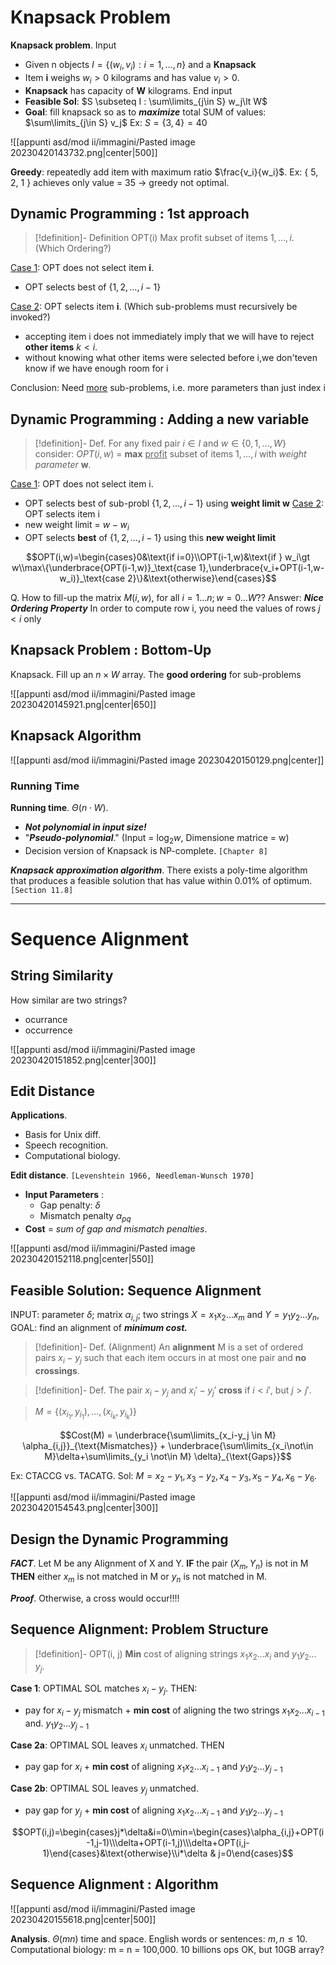 
# Knapsack Problem

**Knapsack problem**.
Input
- Given n objects $I = \{(w_i,v_i): i=1,\dots,n\}$ and a **Knapsack**
- Item **i** weighs $w_i \gt 0$ kilograms and has value $v_i \gt 0$.
- **Knapsack** has capacity of **W** kilograms.
End input
- **Feasible Sol**: $S \subseteq I : \sum\limits_{j\in S} w_j\lt W$
- **Goal**: fill knapsack so as to _**maximize**_ total SUM of values: $\sum\limits_{j\in S} v_j$ 
Ex: $S=\{3,4\}=40$

![[appunti asd/mod ii/immagini/Pasted image 20230420143732.png|center|500]]

**Greedy**: repeatedly add item with maximum ratio $\frac{v_i}{w_i}$.
Ex: { 5, 2, 1 } achieves only value = 35 $\to$ greedy not optimal.

## Dynamic Programming : 1st approach

>[!definition]- Definition OPT(i)
>Max profit subset of items $1, \dots, i$. (Which Ordering?)

<u>Case 1</u>: OPT does not select item **i**.
- OPT selects best of $\{ 1, 2, \dots, i-1 \}$

<u>Case 2</u>: OPT selects item **i**. (Which sub-problems must recursively be invoked?)
- accepting item i does not immediately imply that we will have to reject **other items** $k \lt i$.
- without knowing what other items were selected before i,we don'teven know if we have enough room for i

Conclusion: Need <u>more</u> sub-problems, i.e. more parameters than just index i

## Dynamic Programming : Adding a new variable

>[!definition]- Def.
>For any fixed pair $i \in I$ and $w \in \{0,1,\dots,W\}$ consider:
>$OPT(i, w)$ = **max** <u>profit</u> subset of items $1, \dots, i$ with _weight parameter_ **w**.

<u>Case 1</u>: OPT does not select item i.
- OPT selects best of sub-probl $\{ 1, 2, \dots, i-1 \}$ using **weight limit w**
<u>Case 2</u>: OPT selects item i
- new weight limit = $w - w_i$
- OPT selects **best** of $\{ 1, 2, \dots, i-1 \}$ using this **new weight limit**

$$OPT(i,w)=\begin{cases}0&\text{if i=0}\\OPT(i-1,w)&\text{if } w_i\gt w\\max\{\underbrace{OPT(i-1,w)}_\text{case 1},\underbrace{v_i+OPT(i-1,w-w_i)}_\text{case 2}\}&\text{otherwise}\end{cases}$$

Q. How to fill-up the matrix $M(i, w)$, for all $i = 1\dots n; w= 0\dots W$??
Answer: _**Nice Ordering Property**_
In order to compute row i, you need the values of rows $j \lt i$ only

## Knapsack Problem : Bottom-Up

Knapsack. Fill up an $n \times W$ array.
The **good ordering** for sub-problems

![[appunti asd/mod ii/immagini/Pasted image 20230420145921.png|center|650]]


## Knapsack Algorithm

![[appunti asd/mod ii/immagini/Pasted image 20230420150129.png|center]]


### Running Time

**Running time**. $\Theta(n\cdot W)$.
- _**Not polynomial in input size!**_
- "_**Pseudo-polynomial**_." (Input  = $\log_2w$, Dimensione matrice = w)
- Decision version of Knapsack is NP-complete. `[Chapter 8]`

_**Knapsack approximation algorithm**_. There exists a poly-time algorithm
that produces a feasible solution that has value within 0.01% of
optimum. `[Section 11.8]`

___
# Sequence Alignment

## String Similarity

How similar are two strings?
- ocurrance
- occurrence

![[appunti asd/mod ii/immagini/Pasted image 20230420151852.png|center|300]]

## Edit Distance

**Applications**.
- Basis for Unix diff.
- Speech recognition.
- Computational biology.

**Edit distance**. `[Levenshtein 1966, Needleman-Wunsch 1970]`
- **Input Parameters** :
	- Gap penalty: $\delta$
	- Mismatch penalty $\alpha_{pq}$
- **Cost** = _sum of gap and mismatch penalties_.

![[appunti asd/mod ii/immagini/Pasted image 20230420152118.png|center|550]]

## Feasible Solution: Sequence Alignment

INPUT: parameter $\delta$; matrix $\alpha_{i,j}$;
two strings $X = x_1 x_2 \dots x_m$ and $Y = y_1 y_2 \dots y_n$,
GOAL: find an alignment of _**minimum cost.**_

>[!definition]- Def. (Alignment)
>An **alignment** M is a set of ordered pairs $x_i-y_j$ such that each item occurs in at most one pair and **no crossings**.

>[!definition]- Def. 
>The pair $x_i-y_j$ and $x_i'-y_j'$ **cross** if $i \lt i'$, but $j \gt j'$.

> $M=\{(x_{i_1},y_{i_1}),\dots,(x_{i_k},y_{i_k})\}$


$$Cost(M) = \underbrace{\sum\limits_{x_i-y_j \in M} \alpha_{i,j}}_{\text{Mismatches}} + \underbrace{\sum\limits_{x_i\not\in M}\delta+\sum\limits_{y_i \not\in M} \delta}_{\text{Gaps}}$$

Ex: CTACCG vs. TACATG.
Sol: $M = x_2-y_1, x_3-y_2, x_4-y_3, x_5-y_4, x_6-y_6.$

![[appunti asd/mod ii/immagini/Pasted image 20230420154543.png|center|300]]

## Design the Dynamic Programming

_**FACT**_. Let M be any Alignment of X and Y.
**IF** the pair ($X_m,Y_n$) is not in M **THEN** either $x_m$ is not matched in M or $y_n$ is not matched in M.

_**Proof**_.
Otherwise, a cross would occur!!!!

## Sequence Alignment: Problem Structure

>[!definition]- OPT(i, j)
> **Min** cost of aligning strings $x_1 x_2 \dots x_i$ and $y_1 y_2 \dots y_j$.

**Case 1**: OPTIMAL SOL matches $x_i-y_j.$ THEN:
- pay for $x_i-y_j$ mismatch + **min cost** of aligning the two strings $x_1 x_2 \dots x_{i-1}$ and. $y_1 y_2 \dots y_{j-1}$

**Case 2a**: OPTIMAL SOL leaves $x_i$ unmatched. THEN
- pay gap for $x_i$ + **min cost** of aligning $x_1 x_2 \dots x_{i-1}$ and $y_1 y_2 \dots y_{j-1}$

**Case 2b**: OPTIMAL SOL leaves $y_j$ unmatched.
- pay gap for $y_j$ + **min cost** of aligning $x_1 x_2 \dots x_{i-1}$ and $y_1 y_2 \dots y_{j-1}$

$$OPT(i,j)=\begin{cases}j*\delta&i=0\\min=\begin{cases}\alpha_{i,j}+OPT(i-1,j-1)\\\delta+OPT(i-1,j)\\\delta+OPT(i,j-1)\end{cases}&\text{otherwise}\\i*\delta & j=0\end{cases}$$
## Sequence Alignment : Algorithm

![[appunti asd/mod ii/immagini/Pasted image 20230420155618.png|center|500]]

**Analysis**. $\Theta(mn)$ time and space.
English words or sentences: $m, n \leq 10.$
Computational biology: m = n = 100,000. 10 billions ops OK, but 10GB array?


